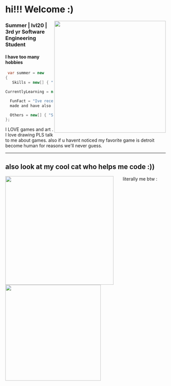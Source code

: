 <h1>hi!!! Welcome :)</h1>

<img align="right" src="https://github.com/user-attachments/assets/d0efea37-4f71-4a00-b91c-e90c8ab53f8f" width="350">

<h3>
  Summer | lvl20 | 3rd yr Software Engineering Student
</h3>
<h4>I have too many hobbies</h2>

```C#
 var summer = new
{
   Skills = new[] { "C#", "Java", ".NET", "Azure" },

CurrentlyLearning = new[] { "Kotlin","Mobile Development","Docker"},

  FunFact = "Ive recently really gotten into how games are
  made and have also been experimenting with ghidra for funsies"

  Others = new[] { "Substance 3d", "Touch-designer", "After Effects", "SOME*** blender" },
};
```
  
I LOVE games and art . I love drawing PLS talk to me about games. 
also if u havent noticed my favorite game is detroit become human for reasons we'll never guess.

<hr>

<h2> also look at my cool cat who helps me code :)) </h2>

<img align="left" src="https://github.com/user-attachments/assets/896ffa40-c3b9-436b-8ea1-1118aacb6dea" height="340">

<p style="text-align: center; margin-top: auto;">literally me btw : </p>
<img src="https://github.com/user-attachments/assets/17decaae-95e6-49ee-8c63-1d1601675292" height="300">






